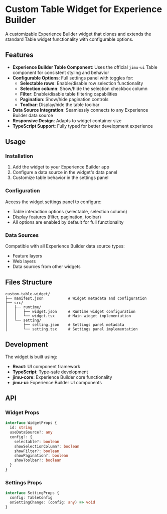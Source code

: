 # Custom Table Widget for Experience Builder

A customizable Experience Builder widget that clones and extends the standard Table widget functionality with configurable options.

## Features

- **Experience Builder Table Component**: Uses the official `jimu-ui` Table component for consistent styling and behavior
- **Configurable Options**: Full settings panel with toggles for:
  - **Selectable rows**: Enable/disable row selection functionality
  - **Selection column**: Show/hide the selection checkbox column
  - **Filter**: Enable/disable table filtering capabilities
  - **Pagination**: Show/hide pagination controls
  - **Toolbar**: Display/hide the table toolbar
- **Data Source Integration**: Seamlessly connects to any Experience Builder data source
- **Responsive Design**: Adapts to widget container size
- **TypeScript Support**: Fully typed for better development experience

## Usage

### Installation
1. Add the widget to your Experience Builder app
2. Configure a data source in the widget's data panel
3. Customize table behavior in the settings panel

### Configuration
Access the widget settings panel to configure:
- Table interaction options (selectable, selection column)
- Display features (filter, pagination, toolbar)
- All options are enabled by default for full functionality

### Data Sources
Compatible with all Experience Builder data source types:
- Feature layers
- Web layers  
- Data sources from other widgets

## Files Structure

```
custom-table-widget/
├── manifest.json           # Widget metadata and configuration
├── src/
│   ├── runtime/
│   │   ├── widget.json     # Runtime widget configuration
│   │   └── widget.tsx      # Main widget implementation
│   └── setting/
│       ├── setting.json    # Settings panel metadata
│       └── setting.tsx     # Settings panel implementation
```

## Development

The widget is built using:
- **React**: UI component framework
- **TypeScript**: Type-safe development
- **jimu-core**: Experience Builder core functionality
- **jimu-ui**: Experience Builder UI components

## API

### Widget Props
```typescript
interface WidgetProps {
  id: string
  useDataSource?: any
  config?: {
    selectable?: boolean
    showSelectionColumn?: boolean
    showFilter?: boolean
    showPagination?: boolean
    showToolbar?: boolean
  }
}
```

### Settings Props
```typescript
interface SettingProps {
  config: TableConfig
  onSettingChange: (config: any) => void
}
```